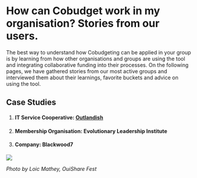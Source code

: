 # How can Cobudget work in my organisation? Stories from our users.

The best way to understand how Cobudgeting can be applied in your group is by learning from how other organisations and groups are using the tool and integrating collaborative funding into their processes. On the following pages, we have gathered stories from our most active groups and interviewed them about their learnings, favorite buckets and advice on using the tool.

## Case Studies

1. #### IT Service Cooperative: [Outlandish](https://greaterthan.gitbooks.io/greaterthan-s-guide-to-collaborative-finance/content/use-case-outlandish.html)
2. #### Membership Organisation: Evolutionary Leadership Institute
3. #### Company: Blackwood7

![](https://c1.staticflickr.com/5/4295/35937824746_41712f0dce_z.jpg)

_Photo by Loic Mathey, OuiShare Fest_



